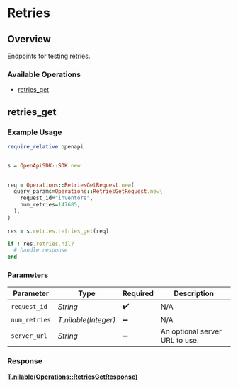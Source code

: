 # Retries

## Overview

Endpoints for testing retries.

### Available Operations

* [retries_get](#retries_get)

## retries_get

### Example Usage

```ruby
require_relative openapi


s = OpenApiSDK::SDK.new

   
req = Operations::RetriesGetRequest.new(
  query_params=Operations::RetriesGetRequest.new(
    request_id="inventore",
    num_retries=147685,
  ),
)
    
res = s.retries.retries_get(req)

if ! res.retries.nil?
  # handle response
end

```

### Parameters

| Parameter                      | Type                           | Required                       | Description                    |
| ------------------------------ | ------------------------------ | ------------------------------ | ------------------------------ |
| `request_id`                   | *String*                       | :heavy_check_mark:             | N/A                            |
| `num_retries`                  | *T.nilable(Integer)*           | :heavy_minus_sign:             | N/A                            |
| `server_url`                   | *String*                       | :heavy_minus_sign:             | An optional server URL to use. |


### Response

**[T.nilable(Operations::RetriesGetResponse)](../../models/operations/retriesgetresponse.md)**

